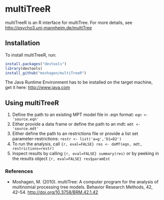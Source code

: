 multiTreeR
==========

multiTreeR is an R interface for multiTree. For more details, see <http://psycho3.uni-mannheim.de/multiTree>

Installation
------------

To install multiTreeR, run:

``` r
install.packages("devtools")
library(devtools)
install_github("moshagen/multiTreeR")
```

The Java Runtime Environment has to be installed on the target machine, get it here: <http://www.java.com>

Using multiTreeR
----------------

1.  Define the path to an existing MPT model file in .eqn format: `eqn <- 'source.eqn'`
2.  Either provide a data frame or define the path to an mdt: `mdt <- 'source.mdt'`
3.  Either define the path to an restrictions file or provide a list set parameter-restrictions: `restr <- list('a=g','D1=D2')`
4.  To run the analysis, call `{r, eval=FALSE} res <- doMT(eqn, mdt, restrictions=restr)`
5.  Inspect results by calling `{r, eval=FALSE} summary(res)` or by peeking in the results object `{r, eval=FALSE} res$paramEst`

### References

-   Moshagen, M. (2010). multiTree: A computer program for the analysis of multinomial processing tree models. Behavior Research Methods, 42, 42–54. <http://doi.org/10.3758/BRM.42.1.42>
